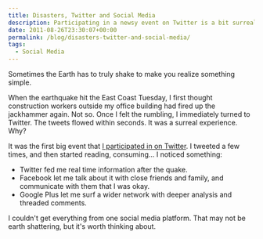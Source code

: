 ```yaml
---
title: Disasters, Twitter and Social Media
description: Participating in a newsy event on Twitter is a bit surreal.
date: 2011-08-26T23:30:07+00:00
permalink: /blog/disasters-twitter-and-social-media/
tags:
  - Social Media
---
```


Sometimes the Earth has to truly shake to make you realize something simple.

When the earthquake hit the East Coast Tuesday, I first thought construction workers outside my office building had fired up the jackhammer again. Not so. Once I felt the rumbling, I immediately turned to Twitter. The tweets flowed within seconds. It was a surreal experience. Why?

It was the first big event that [I participated in on Twitter](https://twitter.com/DavidAKennedy/status/106061784846303232). I tweeted a few times, and then started reading, consuming… I noticed something:

  * Twitter fed me real time information after the quake.
  * Facebook let me talk about it with close friends and family, and communicate with them that I was okay.
  * Google Plus let me surf a wider network with deeper analysis and threaded comments.

I couldn't get everything from one social media platform. That may not be earth shattering, but it's worth thinking about.
